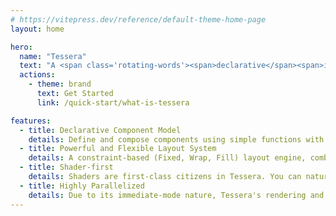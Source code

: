 ```yaml
---
# https://vitepress.dev/reference/default-theme-home-page
layout: home

hero:
  name: "Tessera"
  text: "A <span class='rotating-words'><span>declarative</span><span>immediate-mode</span><span>parallelized</span><span>cross-platform</span><span>shader-first</span></span><br>UI framework for Rust"
  actions:
    - theme: brand
      text: Get Started
      link: /quick-start/what-is-tessera

features:
  - title: Declarative Component Model
    details: Define and compose components using simple functions with the &#35;[tessera] macro, resulting in clean and intuitive code.
  - title: Powerful and Flexible Layout System
    details: A constraint-based (Fixed, Wrap, Fill) layout engine, combined with components like row, boxed, and column, makes it easy to implement responsive layouts from simple to complex.
  - title: Shader-first
    details: Shaders are first-class citizens in Tessera. You can naturally implement any effect at any time, even using the GPU for general-purpose computing.
  - title: Highly Parallelized
    details: Due to its immediate-mode nature, Tessera's rendering and layout methods allow for full utilization of modern multi-core CPUs, delivering exceptional performance.
---
```

